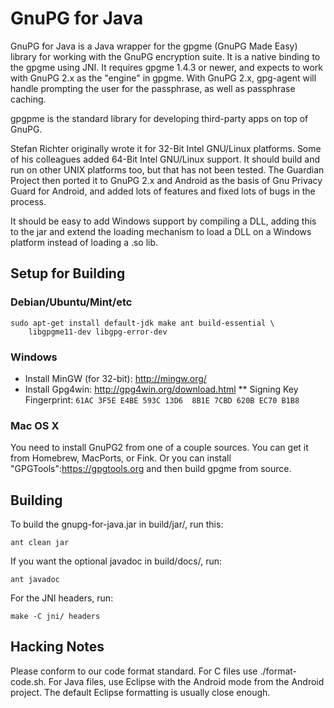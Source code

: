 GnuPG for Java
==============

GnuPG for Java is a Java wrapper for the gpgme (GnuPG Made Easy) library for
working with the GnuPG encryption suite. It is a native binding to the gpgme
using JNI.  It requires gpgme 1.4.3 or newer, and expects to work with GnuPG
2.x as the "engine" in gpgme.  With GnuPG 2.x, gpg-agent will handle prompting
the user for the passphrase, as well as passphrase caching.

gpgpme is the standard library for developing third-party apps on top of GnuPG.

Stefan Richter originally wrote it for 32-Bit Intel GNU/Linux platforms. Some
of his colleagues added 64-Bit Intel GNU/Linux support. It should build and
run on other UNIX platforms too, but that has not been tested.  The Guardian
Project then ported it to GnuPG 2.x and Android as the basis of Gnu Privacy
Guard for Android, and added lots of features and fixed lots of bugs in the
process.

It should be easy to add Windows support by compiling a DLL, adding this to
the jar and extend the loading mechanism to load a DLL on a Windows platform
instead of loading a .so lib.


## Setup for Building

### Debian/Ubuntu/Mint/etc

    sudo apt-get install default-jdk make ant build-essential \
        libgpgme11-dev libgpg-error-dev


### Windows

* Install MinGW (for 32-bit): http://mingw.org/
* Install Gpg4win: http://gpg4win.org/download.html
** Signing Key Fingerprint: `61AC 3F5E E4BE 593C 13D6  8B1E 7CBD 620B EC70 B1B8`


### Mac OS X

You need to install GnuPG2 from one of a couple sources.  You can get
it from Homebrew, MacPorts, or Fink.  Or you can install
"GPGTools":https://gpgtools.org and then build gpgme from source.


## Building

To build the gnupg-for-java.jar in build/jar/, run this:

    ant clean jar

If you want the optional javadoc in build/docs/, run:

    ant javadoc

For the JNI headers, run:

    make -C jni/ headers


## Hacking Notes

Please conform to our code format standard. For C files use
./format-code.sh. For Java files, use Eclipse with the Android mode from the
Android project.  The default Eclipse formatting is usually close enough.

